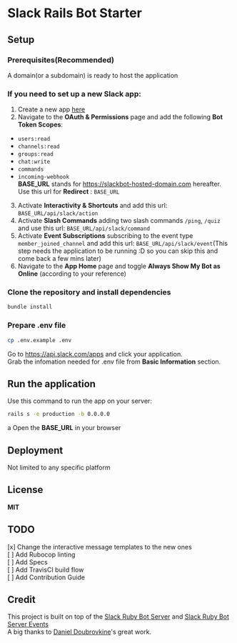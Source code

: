 # Slack Rails Bot Starter

## Setup

### Prerequisites(Recommended)

A domain(or a subdomain) is ready to host the application

### If you need to set up a new Slack app:

1. Create a new app [here](https://api.slack.com/apps?new_app=1)
2. Navigate to the **OAuth & Permissions** page and add the following **Bot Token Scopes**:
- `users:read`
- `channels:read`
- `groups:read`
- `chat:write`
- `commands`
- `incoming-webhook`  
  **BASE_URL** stands for https://slackbot-hosted-domain.com hereafter.  
  Use this url for **Redirect** : `BASE_URL`
3. Activate **Interactivity & Shortcuts** and add this url: `BASE_URL/api/slack/action`
4. Activate **Slash Commands** adding two slash commands `/ping`, `/quiz` and use this url: `BASE_URL/api/slack/command`
5. Activate **Event Subscriptions** subscribing to the event type `member_joined_channel` and add this url: `BASE_URL/api/slack/event`(This step needs the application to be running :D so you can skip this and come back a few mins later)
6. Navigate to the **App Home** page and toggle **Always Show My Bot as Online** (according to your reference)

### Clone the repository and install dependencies

```bash
bundle install
```

### Prepare .env file

```bash
cp .env.example .env
```
Go to https://api.slack.com/apps and click your application.  
Grab the infomation needed for .env file from **Basic Information** section.

## Run the application

Use this command to run the app on your server:
```bash
rails s -e production -b 0.0.0.0
```
a
Open the **BASE_URL** in your browser

## Deployment

Not limited to any specific platform

## License

**MIT**

## TODO

[x] Change the interactive message templates to the new ones  
[ ] Add Rubocop linting  
[ ] Add Specs  
[ ] Add TravisCI build flow  
[ ] Add Contribution Guide  

## Credit
This project is built on top of the [Slack Ruby Bot Server](https://github.com/slack-ruby/slack-ruby-bot-server) and [Slack Ruby Bot Server Events](https://github.com/slack-ruby/slack-ruby-bot-server-events)  
A big thanks to [Daniel Doubrovkine](https://github.com/dblock)'s great work.
